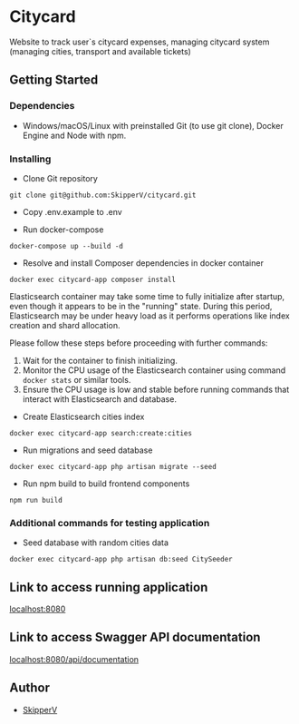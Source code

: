 # Citycard

Website to track user`s citycard expenses, managing citycard system (managing cities, transport and available tickets)

## Getting Started

### Dependencies

* Windows/macOS/Linux with preinstalled Git (to use git clone), Docker Engine and Node with npm.

### Installing

* Clone Git repository
```
git clone git@github.com:SkipperV/citycard.git
```
* Copy .env.example to .env


* Run docker-compose
```
docker-compose up --build -d
```
* Resolve and install Composer dependencies in docker container
```
docker exec citycard-app composer install
```
Elasticsearch container may take some time to fully initialize after startup, even though it appears to be in the 
"running" state. During this period, Elasticsearch may be under heavy load as it performs operations like index creation
and shard allocation.

Please follow these steps before proceeding with further commands:

1. Wait for the container to finish initializing.
2. Monitor the CPU usage of the Elasticsearch container using command ```docker stats``` or similar tools.
3. Ensure the CPU usage is low and stable before running commands that interact with Elasticsearch and database.
* Create Elasticsearch cities index
```
docker exec citycard-app search:create:cities
```
* Run migrations and seed database
```
docker exec citycard-app php artisan migrate --seed
```
* Run npm build to build frontend components
```
npm run build
```

### Additional commands for testing application

* Seed database with random cities data
```
docker exec citycard-app php artisan db:seed CitySeeder
```

## Link to access running application

[localhost:8080](http://localhost:8080/)

## Link to access Swagger API documentation

[localhost:8080/api/documentation](http://localhost:8080/api/documentation)

## Author

* [SkipperV](https://github.com/SkipperV)
